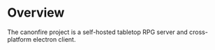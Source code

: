 # Overview
The canonfire project is a self-hosted tabletop RPG server and cross-platform electron client.
